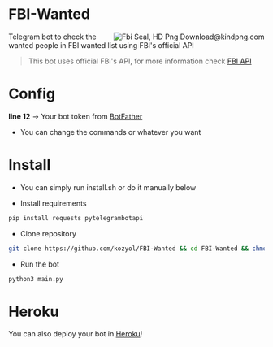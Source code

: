 # FBI-Wanted
<img align="right" src="https://www.clipartmax.com/png/full/273-2739296_fbi-shield-logo-vector-department-of-justice-fbi.png" alt="Fbi Seal, HD Png Download@kindpng.com">

Telegram bot to check the wanted people in FBI wanted list using FBI's official API
> This bot uses official FBI's API, for more information check [FBI API](https://api.fbi.gov/docs)


# Config
**line 12** -> Your bot token from [BotFather](https://t.me/botfather)
+ You can change the commands or whatever you want

# Install
+ You can  simply run install.sh or do it manually below

+ Install requirements
```bash
pip install requests pytelegrambotapi
```
+ Clone repository
```bash
git clone https://github.com/kozyol/FBI-Wanted && cd FBI-Wanted && chmod +x install.sh
```
+ Run the bot
```bash
python3 main.py
```

# Heroku
You can also deploy your bot in [Heroku](https://www.heroku.com)!
